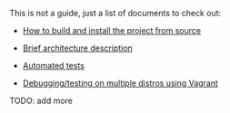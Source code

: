 This is not a guide, just a list of documents to check out:

* [How to build and install the project from source](BUILD.md)

* [Brief architecture description](Architecture.md)

* [Automated tests](Test.md)

* [Debugging/testing on multiple distros using Vagrant](Vagrant.md)

TODO: add more
